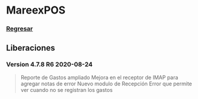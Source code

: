 # MareexPOS

### [Regresar](https://jarscr.github.io/mareex/home#release)

## Liberaciones
### Version 4.7.8 R6 2020-08-24

> Reporte de Gastos ampliado
> Mejora en el receptor de IMAP para agregar notas de error
> Nuevo modulo de Recepción Error que permite ver cuando no se registran los gastos


